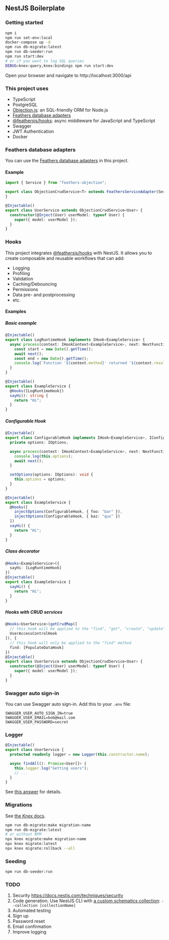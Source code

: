 ## NestJS Boilerplate

### Getting started

```bash
npm i
npm run set-env:local
docker-compose up -d
npm run db-migrate:latest
npm run db-seeder:run
npm run start:dev
# or if you want to log SQL queries
DEBUG=knex:query,knex:bindings npm run start:dev
```

Open your browser and navigate to http://localhost:3000/api

### This project uses

* TypeScript
* PostgreSQL
* [Objection.js](https://vincit.github.io/objection.js/): an SQL-friendly ORM for Node.js
* [Feathers database adapters](https://docs.feathersjs.com/api/databases/adapters.html)
* [@feathersjs/hooks](https://github.com/feathersjs/hooks): async middleware for JavaScript and TypeScript
* Swagger
* JWT Authentication
* Docker

### Feathers database adapters

You can use the [Feathers database adapters](https://docs.feathersjs.com/api/databases/adapters.html) in this project.

#### Example

```typescript
import { Service } from "feathers-objection";

export class ObjectionCrudService<T> extends FeathersServiceAdapter(Service)<T> {
}
```

```typescript
@Injectable()
export class UserService extends ObjectionCrudService<User> {
  constructor(@Inject(User) userModel: typeof User) {
    super({ model: userModel });
  }
}
```

### Hooks

This project integrates [@feathersjs/hooks](https://github.com/feathersjs/hooks) with NestJS. It allows you to create composable and reusable workflows that can add:

* Logging
* Profiling
* Validation
* Caching/Debouncing
* Permissions
* Data pre- and postprocessing
* etc.

#### Examples

##### Basic example

```typescript
@Injectable()
export class LogRuntimeHook implements IHook<ExampleService> {
  async process(context: IHookContext<ExampleService>, next: NextFunction): Promise<void> {
    const start = new Date().getTime();
    await next();
    const end = new Date().getTime();
    console.log(`Function '${context.method}' returned '${context.result}' after ${end - start}ms`);
  }
}
```

```typescript
@Injectable()
export class ExampleService {
  @Hooks([LogRuntimeHook])
  sayHi(): string {
    return "Hi";
  }
}
```

##### Configurable Hook

```typescript
@Injectable()
export class ConfigurableHook implements IHook<ExampleService>, IConfigurable {
  private options: IOptions;

  async process(context: IHookContext<ExampleService>, next: NextFunction): Promise<void> {
    console.log(this.options);
    await next();
  }

  setOptions(options: IOptions): void {
    this.options = options;
  }
}
```

```typescript
@Injectable()
export class ExampleService {
  @Hooks([
    injectOptions(ConfigurableHook, { foo: "bar" }),
    injectOptions(ConfigurableHook, { baz: "qux" })
  ])
  sayHi() {
    return "Hi";
  }
}
```

##### Class decorator

```typescript
@Hooks<ExampleService>({
  sayHi: [LogRuntimeHook]
})
@Injectable()
export class ExampleService {
  sayHi() {
    return "Hi";
  }
}
```

##### Hooks with CRUD services

```typescript
@Hooks<UserService>(getCrudMap([
  // this hook will be applied to the "find", "get", "create", "update", "patch", "remove" methods
  UserAccessControlHook
]), {
  // this hook will only be applied to the "find" method
  find: [PopulateDataHook]
})
@Injectable()
export class UserService extends ObjectionCrudService<User> {
  constructor(@Inject(User) userModel: typeof User) {
    super({ model: userModel });
  }
}
```

### Swagger auto sign-in

You can use Swagger auto sign-in. Add this to your `.env` file:

```dotenv
SWAGGER_USER_AUTO_SIGN_IN=true
SWAGGER_USER_EMAIL=bob@mail.com
SWAGGER_USER_PASSWORD=secret
```

### Logger

```typescript
@Injectable()
export class UserService {
  protected readonly logger = new Logger(this.constructor.name);

  async findAll(): Promise<User[]> {
    this.logger.log("Getting users");
    // ...
  }
}
```

See [this answer](https://stackoverflow.com/a/52907695/11568610) for details.

### Migrations

See [the Knex docs](http://knexjs.org/#Migrations).

```bash
npm run db-migrate:make migration-name
npm run db-migrate:latest
# or without NPM
npx knex migrate:make migration-name
npx knex migrate:latest
npx knex migrate:rollback --all
```

### Seeding

```bash
npm run db-seeder:run
```

### TODO

1. Security https://docs.nestjs.com/techniques/security
2. Code generation. Use NestJS CLI with [a custom schematics collection](https://docs.nestjs.com/cli/usages#options): `--collection [collectionName]` 
3. Automated testing
4. Sign up
5. Password reset
6. Email confirmation
7. Improve logging
 